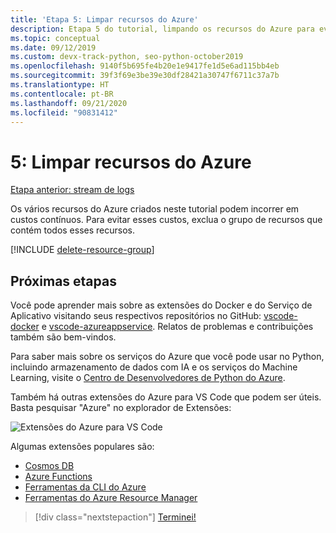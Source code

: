 ```yaml
---
title: 'Etapa 5: Limpar recursos do Azure'
description: Etapa 5 do tutorial, limpando os recursos do Azure para evitar incorrer em encargos contínuos.
ms.topic: conceptual
ms.date: 09/12/2019
ms.custom: devx-track-python, seo-python-october2019
ms.openlocfilehash: 9140f5b695fe4b20e1e9417fe1d5e6ad115bb4eb
ms.sourcegitcommit: 39f3f69e3be39e30df28421a30747f6711c37a7b
ms.translationtype: HT
ms.contentlocale: pt-BR
ms.lasthandoff: 09/21/2020
ms.locfileid: "90831412"
---
```

# <a name="5-clean-up-azure-resources"></a>5: Limpar recursos do Azure

[Etapa anterior: stream de logs](tutorial-deploy-containers-04.md)

Os vários recursos do Azure criados neste tutorial podem incorrer em custos contínuos. Para evitar esses custos, exclua o grupo de recursos que contém todos esses recursos.

[!INCLUDE [delete-resource-group](includes/delete-resource-group.md)]

## <a name="next-steps"></a>Próximas etapas

Você pode aprender mais sobre as extensões do Docker e do Serviço de Aplicativo visitando seus respectivos repositórios no GitHub: [vscode-docker](https://github.com/Microsoft/vscode-docker) e [vscode-azureappservice](https://github.com/Microsoft/vscode-azureappservice). Relatos de problemas e contribuições também são bem-vindos.

Para saber mais sobre os serviços do Azure que você pode usar no Python, incluindo armazenamento de dados com IA e os serviços do Machine Learning, visite o [Centro de Desenvolvedores de Python do Azure](/python/azure/?preserve-view=true&view=azure-python).

Também há outras extensões do Azure para VS Code que podem ser úteis. Basta pesquisar "Azure" no explorador de Extensões:

![Extensões do Azure para VS Code](media/deploy-containers/azure-extensions-for-visual-studio-code.png)

Algumas extensões populares são:

- [Cosmos DB](https://marketplace.visualstudio.com/items?itemName=ms-azuretools.vscode-cosmosdb)
- [Azure Functions](https://marketplace.visualstudio.com/items?itemName=ms-azuretools.vscode-azurefunctions)
- [Ferramentas da CLI do Azure](https://marketplace.visualstudio.com/items?itemName=ms-vscode.azurecli)
- [Ferramentas do Azure Resource Manager](https://marketplace.visualstudio.com/items?itemName=msazurermtools.azurerm-vscode-tools)

> [!div class="nextstepaction"]
> [Terminei!](/python/azure/?preserve-view=true&view=azure-python)